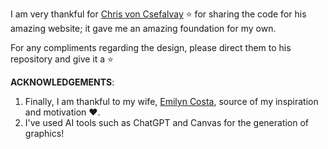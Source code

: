 I am very thankful for [Chris von Csefalvay](https://github.com/chrisvoncsefalvay/chrisvoncsefalvay.github.io) ⭐ for sharing the code for his amazing website; it gave me an amazing foundation for my own.

For any compliments regarding the design, please direct them to his repository and give it a ⭐


**ACKNOWLEDGEMENTS**:

1. Finally, I am thankful to my wife, [Emilyn Costa](http://github.com/emilyncosta), source of my inspiration and motivation ❤️.
2. I've used AI tools such as ChatGPT and Canvas for the generation of graphics!

